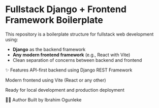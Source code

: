 # Fullstack Django + Frontend Framework Boilerplate

This repository is a boilerplate structure for fullstack web development using:

- **Django** as the backend framework
- **Any modern frontend framework** (e.g., React with Vite)
- Clean separation of concerns between backend and frontend

✨ Features
API-first backend using Django REST Framework

Modern frontend using Vite (React or any other)

Ready for local development and production deployment

🧑‍💻 Author
Built by Ibrahim Ogunleke


